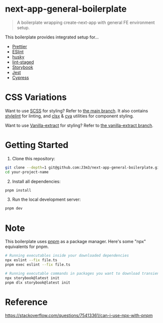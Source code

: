 # next-app-general-boilerplate

> A boilerplate wrapping create-next-app with general FE environment setup.

This boilerplate provides integrated setup for...

- [Prettier](https://prettier.io/)
- [ESlint](https://eslint.org/)
- [husky](https://typicode.github.io/husky/)
- [lint-staged](https://github.com/lint-staged/lint-staged)
- [Storybook](https://storybook.js.org/)
- [Jest](https://jestjs.io/)
- [Cypress](https://www.cypress.io/)

# CSS Variations

Want to use [SCSS](https://sass-lang.com/) for styling? Refer to [the main branch](https://github.com/J3m3/next-app-general-boilerplate). It also contains [stylelint](https://stylelint.io/) for linting, and [clsx](https://github.com/lukeed/clsx/tree/master) & [cva](https://cva.style/docs) utilities for component styling.

Want to use [Vanilla-extract](https://vanilla-extract.style/) for styling? Refer to [the vanilla-extract branch](https://github.com/J3m3/next-app-general-boilerplate/tree/vanilla-extract).

# Getting Started

1. Clone this repository:

```bash
git clone --depth=1 git@github.com:J3m3/next-app-general-boilerplate.git your-project-name
cd your-project-name
```

2. Install all dependencies:

```bash
pnpm install
```

3. Run the local development server:

```bash
pnpm dev
```

# Note

This boilerplate uses [pnpm](https://pnpm.io/) as a package manager. Here's some "npx" equivalents for pnpm.

```bash
# Running executables inside your downloaded dependencies
npx eslint --fix file.ts
pnpm exec eslint --fix file.ts

# Running executable commands in packages you want to download transiently
npx storybook@latest init
pnpm dlx storybook@latest init
```

# Reference

https://stackoverflow.com/questions/75413361/can-i-use-npx-with-pnpm
